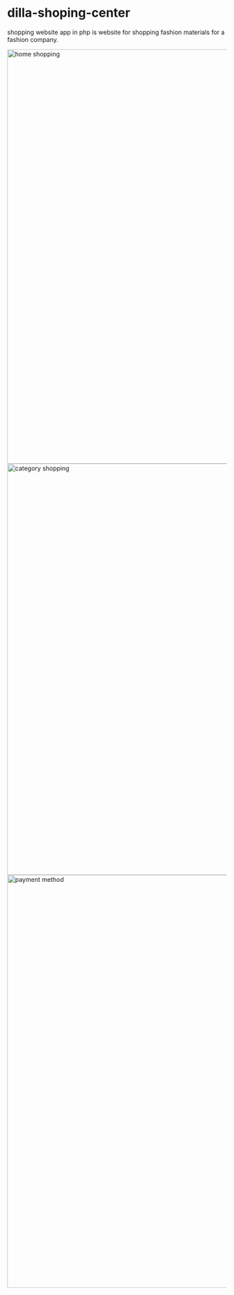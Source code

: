 # dilla-shoping-center
shopping website app in php is website for shopping fashion materials for a fashion company.

<img width="950" alt="home shopping" src="https://user-images.githubusercontent.com/109736842/226176765-8fd0b040-a39b-411c-8e15-110c931b9bde.png">
<img width="943" alt="category shopping" src="https://user-images.githubusercontent.com/109736842/226176814-f6f56b39-6f80-4892-8ac9-b51ae578f405.PNG">
<img width="947" alt="payment method" src="https://user-images.githubusercontent.com/109736842/226176964-f858b4ed-fd51-4e8e-9a37-63962996ff07.png">
